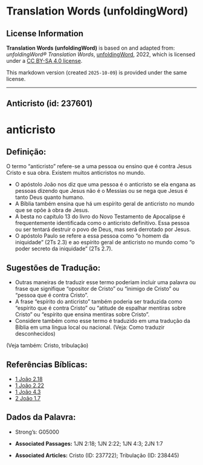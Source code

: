# Translation Words (unfoldingWord)

## License Information

**Translation Words (unfoldingWord)** is based on and adapted from: _unfoldingWord® Translation Words_, [unfoldingWord](https://unfoldingword.org/utw), 2022, which is licensed under a [CC BY-SA 4.0 license](https://creativecommons.org/licenses/by-sa/4.0/legalcode.en).

This markdown version (created `2025-10-09`) is provided under the same license.



--------------------------------

## Anticristo (id: 237601)

anticristo
==========

Definição:
----------

O termo “anticristo” refere\-se a uma pessoa ou ensino que é contra Jesus Cristo e sua obra. Existem muitos anticristos no mundo.

* O apóstolo João nos diz que uma pessoa é o anticristo se ela engana as pessoas dizendo que Jesus não é o Messias ou se nega que Jesus é tanto Deus quanto humano.
* A Bíblia também ensina que há um espírito geral de anticristo no mundo que se opõe à obra de Jesus.
* A besta no capítulo 13 do livro do Novo Testamento de Apocalipse é frequentemente identificada como o anticristo definitivo. Essa pessoa ou ser tentará destruir o povo de Deus, mas será derrotado por Jesus.
* O apóstolo Paulo se refere a essa pessoa como “o homem da iniquidade” (2Ts 2\.3\) e ao espírito geral de anticristo no mundo como “o poder secreto da iniquidade” (2Ts 2\.7\).

Sugestões de Tradução:
----------------------

* Outras maneiras de traduzir esse termo poderiam incluir uma palavra ou frase que signifique “opositor de Cristo” ou “inimigo de Cristo” ou “pessoa que é contra Cristo”.
* A frase “espírito do anticristo” também poderia ser traduzida como “espírito que é contra Cristo” ou “atitude de espalhar mentiras sobre Cristo” ou “espírito que ensina mentiras sobre Cristo”.
* Considere também como esse termo é traduzido em uma tradução da Bíblia em uma língua local ou nacional. (Veja: Como traduzir desconhecidos)

(Veja também: Cristo, tribulação)

Referências Bíblicas:
---------------------

* [1 João 2\.18](https://ref.ly/1John2:18)
* [1 João 2\.22](https://ref.ly/1John2:22)
* [1 João 4\.3](https://ref.ly/1John4:3)
* [2 João 1\.7](https://ref.ly/2John1:7)

Dados da Palavra:
-----------------

* Strong’s: G05000

* **Associated Passages:** 1JN 2:18; 1JN 2:22; 1JN 4:3; 2JN 1:7
* **Associated Articles:** Cristo (ID: 237722); Tribulação (ID: 238445)

